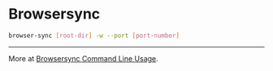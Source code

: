 # Browsersync

```bash
browser-sync [root-dir] -w --port [port-number]
```

---

More at [Browsersync Command Line Usage](https://browsersync.io/docs/command-line).
